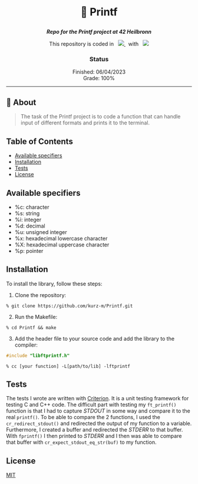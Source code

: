 <h1 align="center">
    <p>
        📓 Printf
    </p>
</h1>

<p align="center">
    <b><i>Repo for the Printf project at 42 Heilbronn</i></b>
</p>

<p align="center">
    This repository is coded in&nbsp&nbsp
    <a href="https://skillicons.dev">
        <img src="https://skillicons.dev/icons?i=c" />
    </a>
     &nbsp&nbspwith&nbsp&nbsp
    <a href="https://skillicons.dev">
        <img src="https://skillicons.dev/icons?i=neovim" />
    </a>
</p>

<h3 align="center">
    Status
</h3>

<p align="center">
    Finished: 06/04/2023<br>
    Grade: 100%
</p>

---

## 💾 About
> The task of the Printf project is to code a function that can handle input of different formats and prints it to the terminal.

## Table of Contents
- [Available specifiers](#available-specifiers)
- [Installation](#installation)
- [Tests](#tests)
- [License](#license)

## Available specifiers 
* %c: character
* %s: string
* %i: integer
* %d: decimal
* %u: unsigned integer
* %x: hexadecimal lowercase character
* %X: hexadecimal uppercase character
* %p: pointer

## Installation
To install the library, follow these steps:
1. Clone the repository: 
```shell
% git clone https://github.com/kurz-m/Printf.git
```
2. Run the Makefile: 
```shell
% cd Printf && make
```
3. Add the header file to your source code and add the library to the compiler: 
```c
#include "libftprintf.h"
```
```shell
% cc [your function] -L[path/to/lib] -lftprintf
```

## Tests
The tests I wrote are written with [Criterion](https://criterion.readthedocs.io/en/master/index.html).
It is a unit testing framework for testing C and C++ code. The difficult part with testing
my `ft_printf()` function is that I had to capture _STDOUT_ in some way and compare it to 
the real `printf()`. To be able to compare the 2 functions, I used the `cr_redirect_stdout()` 
and redirected the output of my function to a variable. Furthermore, I created a buffer 
and redirected the _STDERR_ to that buffer. With `fprintf()` I then printed to _STDERR_ and I then 
was able to compare that buffer with `cr_expect_stdout_eq_str(buf)` to my function.

## License
[MIT](https://choosealicense.com/licenses/mit/)
